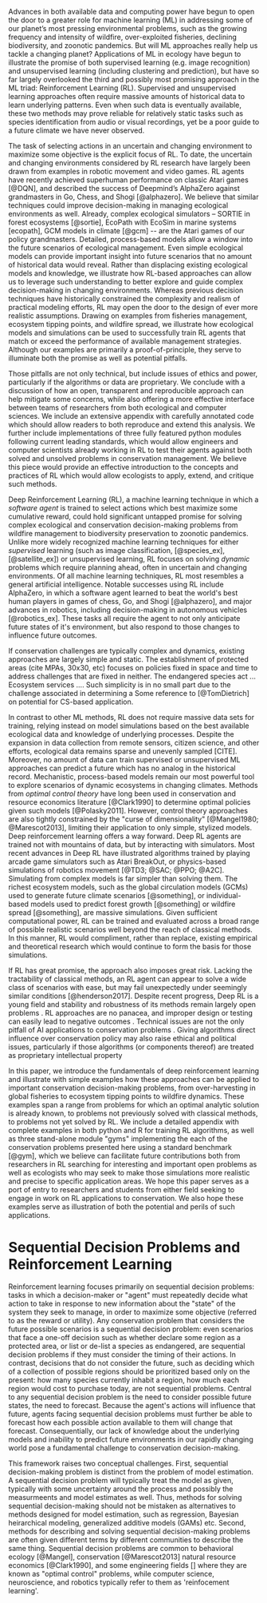 
<!-- scratch draft based on presubmission letter, needs referencing and rephrasing at least.... -->

<!-- Environmental problems, ML -->
Advances in both available data and computing power have begun to open the door to a greater role for machine learning (ML) in addressing some of our planet’s most pressing environmental problems, such as the growing frequency and intensity of wildfire, over-exploited fisheries, declining biodiversity, and zoonotic pandemics.
But will ML approaches really help us tackle a changing planet?
Applications of ML in ecology have begun to illustrate the promise of both supervised learning (e.g. image recognition) and unsupervised learning (including clustering and prediction), but have so far largely overlooked the third and possibly most promising approach in the ML triad: Reinforcement Learning (RL).
Supervised and unsupervised learning approaches often require massive amounts of historical data to learn underlying patterns.
Even when such data is eventually available, these two methods may prove reliable for relatively static tasks such as species identification from audio or visual recordings, yet be a poor guide to a future climate we have never observed.

<!-- RL is the ML for decision -->
The task of selecting actions in an uncertain and changing environment to maximize some objective is the explicit focus of RL.
To date, the uncertain and changing environments considered by RL research have largely been drawn from examples in robotic movement and video games.
RL agents have recently achieved superhuman performance on classic Atari games [@DQN], and described the success of Deepmind’s AlphaZero against grandmasters in Go, Chess, and Shogi [@alphazero].
We believe that similar techniques could improve decision-making in managing ecological environments as well.
Already, complex ecological simulators – SORTIE in forest ecosystems [@sortie], EcoPath with EcoSim in marine systems [ecopath], GCM models in climate [@gcm] -- are the Atari games of our policy grandmasters. <!-- yeah no -->
Detailed, process-based models allow a window into the future scenarios of ecological management.
Even simple ecological models can provide important insight into future scenarios that no amount of historical data would reveal.
Rather than displacing existing ecological models and knowledge, we illustrate how RL-based approaches can allow us to leverage such understanding to better explore and guide complex decision-making in changing environments.
Whereas previous decision techniques have historically constrained the complexity and realism of practical modeling efforts, RL may open the door to the design of ever more realistic assumptions.
Drawing on examples from fisheries management, ecosystem tipping points, and wildfire spread, we illustrate how ecological models and simulations can be used to successfully train RL agents that match or exceed the performance of available management strategies.
Although our examples are primarily a proof-of-principle, they serve to illuminate both the promise as well as potential pitfalls.

Those pitfalls are not only technical, but include issues of ethics and power, particularly if the algorithms or data are proprietary.
We conclude with a discussion of how an open, transparent and reproducible approach can help mitigate some concerns, while also offering a more effective interface between teams of researchers from both ecological and computer sciences.
We include an extensive appendix with carefully annotated code which should allow readers to both reproduce and extend this analysis.
We further include implementations of three fully featured python modules following current leading standards, which would allow engineers and computer scientists already working in RL to test their agents against both solved and unsolved problems in conservation management.
We believe this piece would provide an effective introduction to the concepts and practices of RL which would allow ecologists to apply, extend, and critique such methods.




<!-- Scratch draft introduction -->


Deep Reinforcement Learning (RL), a machine learning technique in which a *software agent* is trained to select actions which best maximize some cumulative reward, could hold significant untapped promise for solving complex ecological and conservation decision-making problems from wildfire management to biodiversity preservation to zoonotic pandemics.
Unlike more widely recognized machine learning techniques for either *supervised* learning (such as image classification, [@species_ex], [@satellite_ex]) or unsupervised learning, RL focuses on solving *dynamic* problems which require planning ahead, often in uncertain and changing environments.
Of all machine learning techniques, RL most resembles a general artificial intelligence.
Notable successes using RL include AlphaZero, in which a software agent learned to beat the world's best human players in games of chess, Go, and Shogi [@alphazero], and major advances in robotics, including decision-making in autonomous vehicles [@robotics_ex].
These tasks all require the agent to not only anticipate future states of it's environment, but also respond to those changes to influence future outcomes.

<!-- Millie help on this para? -->

If conservation challenges are typically complex and dynamics, existing approaches are largely simple and static.
The establishment of protected areas (cite MPAs, 30x30, etc) focuses on policies fixed in space and time to address challenges that are fixed in neither.
The endangered species act ... Ecosystem services ....
Such simplicity is in no small part due to the challenge associated in determining a Some reference to [@TomDietrich] on potential for CS-based application.

In contrast to other ML methods, RL does not require massive data sets for training, relying instead on model simulations based on the best available ecological data and knowledge of underlying processes.
Despite the expansion in data collection from remote sensors, citizen science, and other efforts, ecological data remains sparse and unevenly sampled [CITE].
Moreover, no amount of data can train supervised or unsupervised ML approaches can predict a future which has no analog in the historical record.
Mechanistic, process-based models remain our most powerful tool to explore scenarios of dynamic ecosystems in changing climates.
Methods from *optimal control theory* have long been used in conservation and resource economics literature [@Clark1990] to determine optimal policies given such models [@Polasky2011].
However, control theory approaches are also tightly constrained by the "curse of dimensionality" [@Mangel1980; @Marescot2013], limiting their application to only simple, stylized models.
Deep reinforcement learning offers a way forward.
Deep RL agents are trained not with mountains of data, but by interacting with simulators.
Most recent advances in Deep RL have illustrated algorithms trained by playing arcade game simulators such as Atari BreakOut, or physics-based simulations of robotics movement [@TD3; @SAC; @PPO; @A2C].
Simulating from complex models is far simpler than solving them.
The richest ecosystem models, such as the global circulation models (GCMs) used to generate future climate scenarios [@something], or individual-based models used to predict forest growth [@something] or wildfire spread [@something], are massive simulations.
Given sufficient computational power, RL can be trained and evaluated across a broad range of possible realistic scenarios well beyond the reach of classical methods.
In this manner, RL would compliment, rather than replace, existing empirical and theoretical research which would continue to form the basis for those simulations.

If RL has great promise, the approach also imposes great risk.
Lacking the tractability of classical methods, an RL agent can appear to solve a wide class of scenarios with ease, but may fail unexpectedly under seemingly similar conditions [@henderson2017].
Despite recent progress, Deep RL is a young field and stability and robustness of its methods remain largely open problems
. RL approaches are no panacea, and improper design or testing can easily lead to negative outcomes
. Technical issues are not the only pitfall of AI applications to conservation problems
. Giving algorithms direct influence over conservation policy may also raise ethical and political issues, particularly if those algorithms (or components thereof) are treated as proprietary intellectual property


In this paper, we introduce the fundamentals of deep reinforcement learning and illustrate with simple examples how these approaches can be applied to important conservation decision-making problems, from over-harvesting in global fisheries to ecosystem tipping points to wildfire dynamics.
These examples span a range from problems for which an optimal analytic solution is already known, to problems not previously solved with classical methods, to problems not yet solved by RL.
We include a detailed appendix with complete examples in both python and R for training RL algorithms, as well as three stand-alone module "gyms" implementing the each of the conservation problems presented here using a standard benchmark [@gym], which we believe can facilitate future contributions both from researchers in RL searching for interesting and important open problems as well as ecologists who may seek to make those simulations more realistic and precise to specific application areas.
We hope this paper serves as a port of entry to researchers and students from either field seeking to engage in work on RL applications to conservation.
We also hope these examples serve as illustration of both the potential and perils of such applications.



# Sequential Decision Problems and Reinforcement Learning

<!-- meh, not sure we need this? -->

Reinforcement learning focuses primarily on sequential decision problems: tasks in which a decision-maker or "agent" must repeatedly decide what action to take in response to new information about the "state" of the system they seek to manage, in order to maximize some objective (referred to as the reward or utility).
Any conservation problem that considers the future possible scenarios is a sequential decision problem: even scenarios that face a one-off decision such as whether declare some region as a protected area, or list or de-list a species as endangered, are sequential decision problems if they must consider the timing of their actions.
In contrast, decisions that do not consider the future, such as deciding which of a collection of possible regions should be prioritized based only on the present: how many species currently inhabit a region, how much each region would cost to purchase today, are not sequential problems.
Central to any sequential decision problem is the need to consider possible future states, the need to forecast.
Because the agent's actions will influence that future, agents facing sequential decision problems must further be able to forecast how each possible action available to them will change that forecast.
Consequentially, our lack of knowledge about the underlying models and inability to predict future environments in our rapidly changing world pose a fundamental challenge to conservation decision-making.

This framework raises two conceptual challenges.
First, sequential decision-making problem is distinct from the problem of model estimation.
A sequential decision problem will typically treat the model as given, typically with some uncertainty around the process and possibly the measurmeents and model estimates as well.
Thus, methods for solving sequential decision-making should not be mistaken as alternatives to methods designed for model estimation, such as regression, Bayesian heirarchical modeling, generalized additive models (GAMs) etc.
Second, methods for describing and solving sequential decision-making problems are often given different terms by different communities to describe the same thing.
Sequential decision problems are common to behavioral ecology [@Mangel], conservation [@Marescot2013] natural resource economics [@Clark1990], and some engineering fields [] where they are known as "optimal control" problems, while computer science, neuroscience, and robotics typically refer to them as 'reinfocement learning'.





